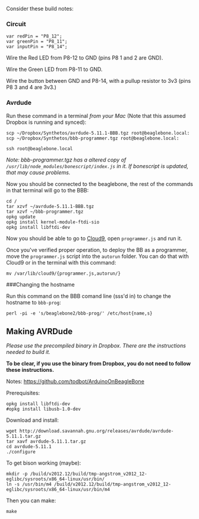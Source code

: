 Consider these build notes:

### Circuit

    var redPin = "P8_12";
    var greenPin = "P8_11";
    var inputPin = "P8_14";

Wire the Red LED from P8-12 to GND (pins P8 1 and 2 are GND).

Wire the Green LED from P8-11 to GND.

Wire the button between GND and P8-14, with a pullup resistor to 3v3 (pins P8 3 and 4 are 3v3.)


### Avrdude

Run these command in a terminal _from your Mac_ (Note that this assumed Dropbox is running and synced):

    scp ~/Dropbox/Synthetos/avrdude-5.11.1-BBB.tgz root@beaglebone.local:
    scp ~/Dropbox/Synthetos/bbb-programmer.tgz root@beaglebone.local:
    
    ssh root@beaglebone.local

_Note: bbb-programmer.tgz has a altered copy of `/usr/lib/node_modules/bonescript/index.js` in it. If bonescript is updated, that may cause problems._

Now you should be connected to the beaglebone, the rest of the commands in that terminal will go to the BBB:

    cd /
    tar xzvf ~/avrdude-5.11.1-BBB.tgz
    tar xzvf ~/bbb-programmer.tgz
    opkg update
    opkg install kernel-module-ftdi-sio
    opkg install libftdi-dev

Now you should be able to go to [Cloud9](http://beaglebone.local:3000/), open `programmer.js` and run it.

Once you've verified proper operation, to deploy the BB as a programmer, move the `programmer.js` script into the `autorun` folder. You can do that with Cloud9 or in the terminal with this command:

    mv /var/lib/cloud9/{programmer.js,autorun/}

###Changing the hostname

Run this command on the BBB comand line (sss'd in) to change the hostname to `bbb-prog`:

    perl -pi -e 's/beaglebone2/bbb-prog/' /etc/host{name,s}



## Making AVRDude

_Please use the precompiled binary in Dropbox. There are the instructions needed to build it._

**To be clear, if you use the binary from Dropbox, you do not need to follow these instructions.**

Notes: https://github.com/todbot/ArduinoOnBeagleBone

Prerequisites:

    opkg install libftdi-dev
    #opkg install libusb-1.0-dev

Download and install:

    wget http://download.savannah.gnu.org/releases/avrdude/avrdude-5.11.1.tar.gz
    tar xavf avrdude-5.11.1.tar.gz
    cd avrdude-5.11.1
    ./configure

To get bison working (maybe):

    mkdir -p /build/v2012.12/build/tmp-angstrom_v2012_12-eglibc/sysroots/x86_64-linux/usr/bin/
    ln -s /usr/bin/m4 /build/v2012.12/build/tmp-angstrom_v2012_12-eglibc/sysroots/x86_64-linux/usr/bin/m4

Then you can make:

    make